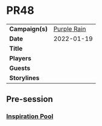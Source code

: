 # PR48

|||
| --- | --- |
| **Campaign(s)** | [Purple Rain](../campaigns/C1-purple-rain.md) | session.3
| **Date** | 2022-01-19 |
| **Title** | |
| **Players** | |
| **Guests** | |
| **Storylines** | |

## Pre-session

### [Inspiration Pool](../mechanics/dm-inspiration.md)
